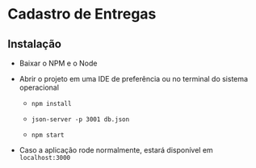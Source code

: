 # Cadastro de Entregas


## Instalação

* Baixar o NPM e o Node

* Abrir o projeto em uma IDE de preferência ou no terminal do sistema operacional

  * `npm install`

  * `json-server -p 3001 db.json`

  * `npm start`

* Caso a aplicação rode normalmente, estará disponível em `localhost:3000`
